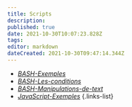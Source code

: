 ```yaml
---
title: Scripts
description: 
published: true
date: 2021-10-30T10:07:23.828Z
tags: 
editor: markdown
dateCreated: 2021-10-30T09:47:14.344Z
---
```


- [<i class="fab fa-linux fa-lg" style="color:#212121"></i> *BASH-Exemples*](/Scripts/BASH-Exemples)
- [<i class="fas fa-terminal fa-lg" style="color:#8BC34A"></i> *BASH-Les-conditions*](/Scripts/BASH-Les-conditions)
- [<i class="fas fa-terminal fa-lg" style="color:#8BC34A"></i> *BASH-Manipulations-de-text*](/Scripts/BASH-Manipulations-de-text)
- [<i class="fab fa-js fa-lg" style="color:#FFC107"></i> *JavaScript-Exemples*](/Scripts/JavaScript-Exemples)
{.links-list}